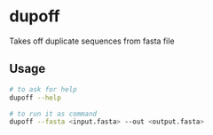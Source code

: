 # dupoff
Takes off duplicate sequences from fasta file

## Usage

```bash
# to ask for help
dupoff --help

# to run it as command
dupoff --fasta <input.fasta> --out <output.fasta>
```
